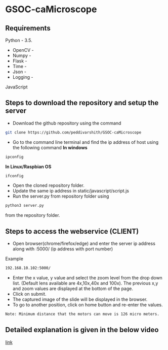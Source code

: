 # GSOC-caMicroscope
## Requirements
Python - 3.5.
- OpenCV - 
- Numpy -
- Flask - 
- Time -
- Json -
- Logging - 

JavaScript
## Steps to download the repository and setup the server
- Download the github repository using the command 
```bash 
git clone https://github.com/peddivarshith/GSOC-caMicroscope
```
- Go to the command line terminal and find the ip address of host using the following command
 **In windows**
```bash
ipconfig
```
 **In Linux/Raspbian OS**
```bash
ifconfig
```
- Open the cloned repository folder.
- Update the same ip address in static/javascript/script.js
- Run the server.py from repository folder using 
```bash
python3 server.py
```
from the repository folder.
## Steps to access the webservice (CLIENT)
- Open browser(chrome/firefox/edge) and enter the server ip address along with :5000/ (ip address with port number)

Example 
```bash
192.168.10.102:5000/
```
- Enter the x value, y value and select the zoom level from the drop down list. (Default lens available are 4x,10x,40x and 100x). The previous x,y and zoom values are displayed at the bottom of the page.
- Click on submit.
- The captured image of the slide will be displayed in the browser. 
- To go to another position, click on home button and re-enter the values.
```bash
Note: Minimum distance that the motors can move is 126 micro meters.
```
## Detailed explanation is given in the below video
[link](url)
